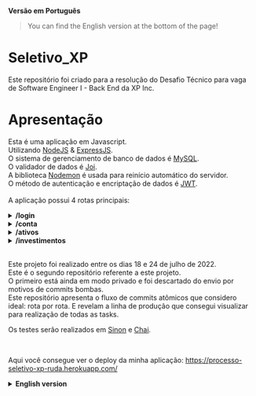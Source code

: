 <detail>
<summary><strong> Versão em Português</summary></strong>

> You can find the English version at the bottom of the page!

# Seletivo_XP
Este repositório foi criado para a resolução do Desafio Técnico para vaga de Software Engineer I - Back End da XP Inc.

# Apresentação

Esta é uma aplicação em Javascript.</br>
Utilizando [NodeJS](https://nodejs.org/en/about/) & [ExpressJS](https://expressjs.com/pt-br/).</br>
O sistema de gerenciamento de banco de dados é [MySQL](https://www.mysql.com/).</br>
O validador de dados é [Joi](https://joi.dev/).</br>
A biblioteca [Nodemon](https://nodemon.io/) é usada para reinício automático do servidor.</br>
O método de autenticação e encriptação de dados é [JWT](https://jwt.io/).</br>
</br>
A aplicação possui 4 rotas principais: </br>

<details>
    <summary> <strong> /login </strong> </summary> <br/>

**POST /** </br>
Responsável por verificar a existência de cliente X no sistema da corretora e gerar um token de permissão para transações e navegação dentro da conta. Recebe o seguinte objeto no body::
```javascript
    {
        "email": "joaosilva@gmail.com",
        "password": "12345678"
    }
```
</br>
Caso as informações de login estejam cadastradas a alguma pessoa cliente presente no banco de dados, o login é feito e o token será retornado:

```javascript
    {
        "token": "eyJhbGciOiJIUzI1NiIsInR5cCI6IkpXVCJ9.eyJlbWFpbCI6ImpvYW9zaWx2YUBnbWFpbC5jb20iLCJzZW5oYSI6IjM0NTU2Nzg4IiwiaWF0IjoxNjU4Njg3NDA2LCJleHAiOjE2NTg2OTEwMDZ9.tgvirutyh2yZRAaJY90TLgDzNNiDwAgfFvzh2AqbPpU"
    }
```
> A resposta do servidor será 200 OK.</br>
> Este token deve ser utilizado em todas as rotas da aplicação na Key Authorization do Header e possui validade de 1h. Após vencimento, é preciso realizar novo login para geração de novo token.
</br>

Caso não:

```javascript
    {
        "message": "No client registered under such data."
    }
```
> A resposta do servidor será 404 Not Found.
</br>
</details>

<details>
    <summary> <strong> /conta </strong> </summary> <br/>

**GET /:codCliente** </br>
Responsável por consultar o saldo do cliente especificado pelo ID:codCliente presente na url, caso o codCliente exista no bando de dados, retornará o seguinte objeto:<br/>
```javascript
    {
        "codCliente": 1,    // ID do cliente.
        "saldo": 335.00  // saldo do cliente 1.
    }
```
> A resposta do servidor será 200 OK.
</br>

Caso não exista cliente relacionado a IDentificador da url, o retorno será:</br>
```javascript
    {
        "message": "Client not found."
    }
```
> A resposta do servidor será 404 Not Found.
</br>

**POST /saque** </br>
Responsável por descontar um valor X do saldo do cliente. Recebendo o seguinte objeto no body:<br/>
```javascript
        {
            "codCliente": 1, // IDentificador do cliente no database.
            "valor": 100.00  // valor a ser descontado_sacado da conta do cliente 1.
        }
```
</br>

Caso o valor a ser sacado esteja disponível em conta, retorna o saldo atualizado do cliente após saque:</br>
```javascript
        {
            "codCliente": 2, // IDentificador do cliente no database.
            "saldo": 235.00  // saldo da conta pós-saque
        }
```
> A resposta do servidor será 200 OK.
</br>

Caso nao: </br>
```javascript
    {
        "message": "Not enough funds."
    }
```
> A resposta do servidor será 400 Bad Request.
</br>

**POST /deposito**  </br>
Responsável por depositar um valor X no saldo do cliente. Recebendo o seguinte objeto no body:</br>
```javascript
        {
            "codCliente": 1, // IDentificador do cliente no database.
            "valor": 300.00  // valor a ser depositado na conta do cliente 1.
        }
```
</br>

Caso o codCliente faça referência a algum IDentificador cadastrado no sistema, retorna o saldo atualizado do cliente após depósito: </br>
```javascript
        {
            "codCliente": 1, // IDentificador do cliente no database.
            "saldo": 535.00  // saldo pós-depósito.
        }
```
> A resposta do servidor será 200 OK.
</br>

Caso não, retorna:
```javascript
    {
        "message": "Client not found."
    }
```
> A resposta do servidor será 404 Not Found.
</br>
</details>

<details>
    <summary> <strong> /ativos </strong> </summary> <br/>

**GET /:codAtivo** </br>
Responsável por consultar todas as informações referentes ao ativo identificado na url. </br>
```javascript
        {
            "codAtivo": 65,  // IDentificador do ativo.
            "qtdeAtivo": 49, // quantidade do ativo 65 disponível para venda na corretora.
            "valor": "12.50" // preço de cada ação do ativo 65.
        }
```
> A resposta do servidor será 200 OK.
</br>

Caso o IDentificador não faça referência a algum ativo da corretora, o retorno será:
```javascript
    {
        "message": "No asset registered under this identifier."
    }
```
> A resposta do servidor será 404 Not Found.
</br>

**GET /cliente/:codCliente** </br>
Responsável por consultar todos os ativos que o cliente de ID X, especificado na url, possui naquela corretora, retornando um array de objeto, como por exemplo:</br>
```javascript
        [
            {
                "codCliente": 1,
                "codAtivo": 65,
                "qtdeAtivo": 0,
                "valor": 12.50,
            },
            {
                "codCliente": 1,
                "codAtivo": 73,
                "qtdeAtivo": 10,
                "valor": 2.50
            }
        ]
```
> A resposta do servidor será 200 OK.
</br>

Caso não exista cliente cadastrado sob tal IDentificador, o retorno será:
```javascript
    {
        "message": 'No assets found for this client.'
    }
```
> A resposta do servidor será 404 Not Found.
</br>
</details>

<details>
    <summary> <strong> /investimentos </strong> </summary> <br/>

**POST /vender** </br>
Responsável por vender X ativos de determinado cliente de acordo com sua carteira. Recebe o seguinte objeto no body:</br>
```javascript
        {
            "codCliente": 1, // conta do cliente que vai vender os ativos.
            "codAtivo": 65,  // código do ativo que será vendido.
            "qtdeAtivo": 9  // quantidade de ativos que será vendida.
        }
```
</br>

Caso, a pessoa cliente em questão tenha a quantidade de ações em carteira para realizar o montante da venda, o retorno será:</br>

```javascript
        {
            "message": "Assets sold!"
        }
```
> A resposta do servidor será 200 OK.
</br>

Caso não:</br>
```javascript
        {
            "message": "Not enough assets to complete the sell."
        }
```
> A resposta do servidor será 400 Bad Request.
</br>

**POST /comprar** </br>
Responsável por comprar X ações de ativo X por determinado cliente. Recebe o seguinte objeto no body:<br/>
 ```javascript
        {
            "codCliente": 1,  // IDentificador do cliente que realiza a compra.
            "codAtivo": 65,   // IDentificador do ativo sendo comprado.
            "qtdeAtivo": 100  // quantidade de ativos a serem comprados.
        }
```
</br>

Caso o cliente possua saldo suficiente para comprar a quantidade que deseja **&&** a quantidade desejada esteja disponível em estoque para venda, o retorno é:
```javascript
    {
        "message": "Your purchase has been successful. And you current balance is ${xxxx}."
    }
```
> A resposta do servidor será 200 OK.
</br>

Caso o cliente não possua saldo suficiente para comprar a quantidade desejada, o retorno é:
```javascript
    {
        "message": "Client does not have the required amount to finish this purchase."
    }
```
> A resposta do servidor será 400 Bad Request.
</br>

Caso o cliente possua saldo suficiente para realizar a compra mas o ativo não tenha a quantidade desejada disponível para venda, o retorno será:
```javascript
    {
        "message": "Not enough assets available for this purchase. Try a different amount."
    }
```
> A resposta do servidor será 400 Bad Request.
</br>
</details>
</br>

Este projeto foi realizado entre os dias 18 e 24 de julho de 2022.</br>
Este é o segundo repositório referente a este projeto. </br>
O primeiro está ainda em modo privado e foi descartado do envio por motivos de commits bombas.</br>
Este repositório apresenta o fluxo de commits atômicos que considero ideal: rota por rota. E revelam a linha de produção que consegui visualizar para realização de todas as tasks. </br>

Os testes serão realizados em [Sinon](https://sinonjs.org/) e [Chai](https://www.chaijs.com/). </br>

</details>
</br>

Aqui você consegue ver o deploy da minha aplicação: https://processo-seletivo-xp-ruda.herokuapp.com/



<details>
    <summary> <strong> English version </strong> </summary>

# Selection_XP
This repository contains the solution created to compete for a Software Engineer I - Back End vacancy at XP Inc.

# Presentation


This is a Javascript application.</br>
Using [NodeJS](https://nodejs.org/en/about/) & [ExpressJS](https://expressjs.com/pt-br/).</br>
The database management system used is [MySQL](https://www.mysql.com/).</br>
The data validator used is [Joi](https://joi.dev/).</br>
The library [Nodemon](https://nodemon.io/) is used for automatic server restart.</br>
The authentication and data encryption method used is[JWT](https://jwt.io/).</br>
</br>
The application has 4 main routes:</br>

<details>
    <summary> <strong> /login </strong> </summary> <br/>

**POST /** </br>
Responsible for verifying the existence of customer X in the broker's system and generating a permission token for transactions and navigation within the account. Receives this object from the body:
```javascript
    {
        "email": "joaosilva@gmail.com",
        "password": "12345678"
    }
```
</br>

If the login information in the body is registered to a customer present in the database, the login is made and the token will be returned:
```javascript
    {
        "token": "eyJhbGciOiJIUzI1NiIsInR5cCI6IkpXVCJ9.eyJlbWFpbCI6ImpvYW9zaWx2YUBnbWFpbC5jb20iLCJzZW5oYSI6IjM0NTU2Nzg4IiwiaWF0IjoxNjU4Njg3NDA2LCJleHAiOjE2NTg2OTEwMDZ9.tgvirutyh2yZRAaJY90TLgDzNNiDwAgfFvzh2AqbPpU"
    }
```
> The server's response will be 200 OK.</br>
> This token must be used in all application routes in the Header's Key Authorization and is valid for 1h. After expiration, a new login is required to generate a new token.
</br>

If not:

```javascript
    {
        "message": "No client registered under such data."
    }
```
> The server's response will be 404 Not Found.
</br>
</details>

<details>
    <summary> <strong> /conta </strong> </summary> <br/>

**GET /:codCliente** </br>
Responsible for querying the customer balance specified by the ID:codCliente present in the url, if the codClient exists in the database, it will return the following object:<br/>
```javascript
    {
        "codCliente": 1,    // client ID.
        "saldo": 335.00  // client's balance.
    }
```
> The server's response will be 200 OK.
</br>

If there is no client related to the url ID, the return will be:</br>
```javascript
    {
        "message": "Client not found."
    }
```
> The server's response will be 404 Not Found.
</br>

**POST /saque** </br>
Responsible for deducting an amount X from the customer's balance. Getting the following object in the body:<br/>
```javascript
        {
            "codCliente": 1, // client's ID.
            "valor": 100.00  // value to be withdrawn from account
        }
```
</br>

If the amount to be withdrawn is available in the account it returns the updated balance of the customer after withdrawal: </br>
```javascript
        {
            "codCliente": 2, // client's ID.
            "saldo": 235.00  // account balance after withdrawal.
        }
```
> The server's response will be 200 OK.
</br>

If not: </br>
```javascript
    {
        "message": "Not enough funds."
    }
```
> The server's response will be 400 Bad Request.
</br>

**POST /deposito**  </br>
Responsible for depositing an amount X in the customer's balance. Getting the following object in the body:</br>
```javascript
        {
            "codCliente": 1, // client's ID.
            "valor": 300.00  // amount to be deposited into the account.
        }
```
</br>

If the codCLient refers to an IDentifier registered in the system, it returns the client's updated balance after deposit:</br>
```javascript
        {
            "codCliente": 1, // client's ID.
            "saldo": 535.00  // balance after deposit.
        }
```
> The server's response will be 200 OK.
</br>


If not, returns:
```javascript
    {
        "message": "Client not found."
    }
```
> The server's response will be 404 Not Found.
</br>
</details>

<details>
    <summary> <strong> /ativos </strong> </summary> <br/>

**GET /:codAtivo** </br>
Responsible for consulting all information regarding the asset identified in the url. </br>
```javascript
        {
            "codAtivo": 65,  // asset's ID.
            "qtdeAtivo": 49, // amount of asset 65 available for sale at the brokerage firm.
            "valor": "12.50" // price of each share of the asset 65.
        }
```
> The server's response will be 200 OK.
</br>

If the IDentifier does not refer to any asset of the brokerage firm, the return will be:
```javascript
    {
        "message": "No asset registered under this identifier."
    }
```
> The server's response will be 404 Not Found.
</br>

**GET /cliente/:codCliente** </br>
Responsible for consulting all the assets that the client with the ID specified in the url has in that brokerage, returning an array of objects, for example:</br>
```javascript
        [
            {
                "codCliente": 1,
                "codAtivo": 65,
                "qtdeAtivo": 0,
                "valor": 12.50,
            },
            {
                "codCliente": 1,
                "codAtivo": 73,
                "qtdeAtivo": 10,
                "valor": 2.50
            }
        ]
```
> The server's response will be 200 OK.
</br>

If there is no customer registered under such ID, the return will be:
```javascript
    {
        "message": 'No assets found for this client.'
    }
```
> The server's response will be 404 Not Found.
</br>
</details>

<details>
    <summary> <strong> /investimentos </strong> </summary> <br/>

**POST /vender** </br>
Responsible for selling X assets of a given customer according to their portfolio. Get the following object in the body:</br>
```javascript
        {
            "codCliente": 1, // account of the client who will sell the assets.
            "codAtivo": 65,  // ID of the asset to be sold.
            "qtdeAtivo": 9  // number of shares of the asset that will be sold.
        }
```
</br>

</br>
If the customer in question has the amount of shares in the portfolio to carry out the amount of the sale, the return will be:</br>

```javascript
        {
            "message": "Assets sold!"
        }
```
> The server's response will be 200 OK.
</br>

If not:</br>
```javascript
        {
            "message": "Not enough assets to complete the sell."
        }
```
> The server's response will be 400 Bad Request.
</br>

**POST /comprar** </br>
Responsible for buying X shares of asset X by a given customer. Get the following object in the body:<br/>
 ```javascript
        {
            "codCliente": 1, // account of the client who will buy the assets.
            "codAtivo": 65,  // ID of the asset to be bought.
            "qtdeAtivo": 9  // number of shares of the asset that will be bought.
        }
```
</br>

If the customer has enough balance to buy the quantity he wants **&&** the desired quantity is available in stock for sale, the return is:
```javascript
    {
        "message": "Your purchase has been successful. And you current balance is ${xxxx}."
    }
```
> The server's response will be 200 OK.
</br>

If the customer does not have enough balance to buy the desired amount, the return is:
```javascript
    {
        "message": "Client does not have the required amount to finish this purchase."
    }
```
> The server's response will be 400 Bad Request.
</br>

If the customer has enough balance to make the purchase but the asset does not have the desired quantity available for sale, the return will be:
```javascript
    {
        "message": "Not enough assets available for this purchase. Try a different amount."
    }
```
> The server's response will be 400 Bad Request.
</br>
</details>
</br>

</br>
This project was carried out between the 18th and 24th of July 2022.</br>
The first one is still in private mode and has been dropped from submission due to bomb commits.</br>
This repository presents the flow of atomic commits that I think is ideal: route by route. And they reveal the production line that I was able to visualize to carry out all the tasks. </br>

The tests will be carried out using [Sinon](https://sinonjs.org/) e [Chai](https://www.chaijs.com/). </br>
</details>
</br>
</details>